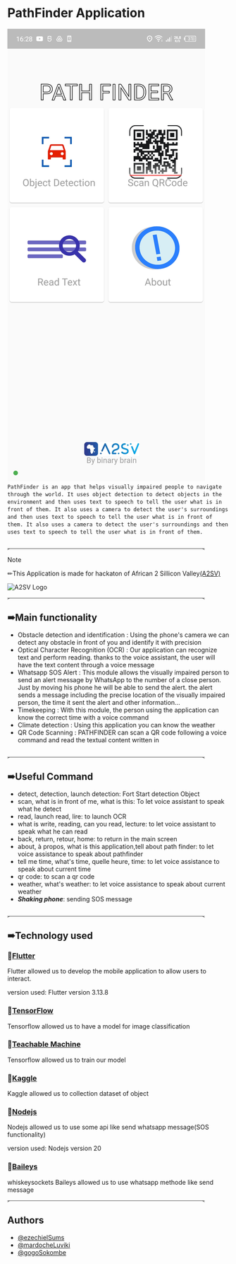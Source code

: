 # PathFinder Application
![Main interface](./capture/main.jpg)
```PathFinder is an app that helps visually impaired people to navigate through the world. It uses object detection to detect objects in the environment and then uses text to speech to tell the user what is in front of them. It also uses a camera to detect the user's surroundings and then uses text to speech to tell the user what is in front of them. It also uses a camera to detect the user's surroundings and then uses text to speech to tell the user what is in front of them.```

⸐⸏⸏⸏⸏⸏⸏⸏⸏⸏⸏⸏⸏⸏⸏⸏⸏⸏⸏⸏⸏⸏⸏⸏⸏⸏⸏⸏⸏⸏⸏⸑
> [!NOTE]
> ✏This Application is made for hackaton of African 2 Sillicon Valley[(A2SV)](https://hacks.a2sv.org/)

![A2SV Logo](https://hacks.a2sv.org/assets/A2SV_LOGO%20(2).svg)
⸐⸏⸏⸏⸏⸏⸏⸏⸏⸏⸏⸏⸏⸏⸏⸏⸏⸏⸏⸏⸏⸏⸏⸏⸏⸏⸏⸏⸏⸏⸏⸑

## ➠Main functionality
- Obstacle detection and identification  : Using the phone's camera we can detect any obstacle in front of you and identify it with precision
- Optical Character Recognition (OCR) : Our application can recognize text and perform reading. thanks to the voice assistant, the user will have the text content through a voice message
- Whatsapp SOS Alert : This module allows the visually impaired person to send an alert message by WhatsApp to the number of a close person. Just by moving his phone he will be able to send the alert. the alert sends a message including the precise location of the visually impaired person, the time it sent the alert and other information...
- Timekeeping  : With this module, the person using the application can know the correct time with a voice command
- Climate detection : Using this application you can know the weather 
- QR Code Scanning :  PATHFINDER can scan a QR code following a voice command and read the textual content written in

⸐⸏⸏⸏⸏⸏⸏⸏⸏⸏⸏⸏⸏⸏⸏⸏⸏⸏⸏⸏⸏⸏⸏⸏⸏⸏⸏⸏⸏⸏⸏⸑

## ➠Useful Command
- detect, detection, launch detection: Fort Start detection Object
- scan, what is in front of me, what is this: To let voice assistant to speak what he detect
- read, launch read, lire: to launch OCR
- what is write, reading, can you read, lecture: to let voice assistant to speak what he can read
- back, return, retour, home: to return in the main screen
- about, à propos, what is this application,tell about path finder: to let voice assistance to speak about pathfinder
- tell me time, what's time, quelle heure, time: to let voice assistance to speak about current time
- qr code: to scan a qr code
- weather, what's weather: to let voice assistance to speak about current weather
- ***Shaking phone***: sending SOS message 


⸐⸏⸏⸏⸏⸏⸏⸏⸏⸏⸏⸏⸏⸏⸏⸏⸏⸏⸏⸏⸏⸏⸏⸏⸏⸏⸏⸏⸏⸏⸏⸑
## ➠Technology used
###  🔰[Flutter](https://flutter.dev/)
Flutter allowed us to develop the mobile application to allow users to interact.

version used: 
Flutter version 3.13.8
###  🔰[TensorFlow](https://www.tensorflow.org/)
Tensorflow allowed us to have a model for image classification
###  🔰[Teachable Machine](https://teachablemachine.withgoogle.com/)
Tensorflow allowed us to train our model
###  🔰[Kaggle](https://kaggle.com)
Kaggle allowed us to collection dataset of object
###  🔰[Nodejs](https://nodejs.org/)
Nodejs allowed us to use some api like send whatsapp message(SOS functionality)

version used: 
Nodejs version 20
###  🔰[Baileys](https://whiskeysockets.github.io/Baileys/)
whiskeysockets Baileys allowed us to use whatsapp methode like send message
⸐⸏⸏⸏⸏⸏⸏⸏⸏⸏⸏⸏⸏⸏⸏⸏⸏⸏⸏⸏⸏⸏⸏⸏⸏⸏⸏⸏⸏⸏⸏⸑

## Authors

- [@ezechielSums](https://www.github.com/Sums-shadow)
- [@mardocheLuviki](https://github.com/Mardoxhee)
- [@gogoSokombe](https://github.com/sokombe)
